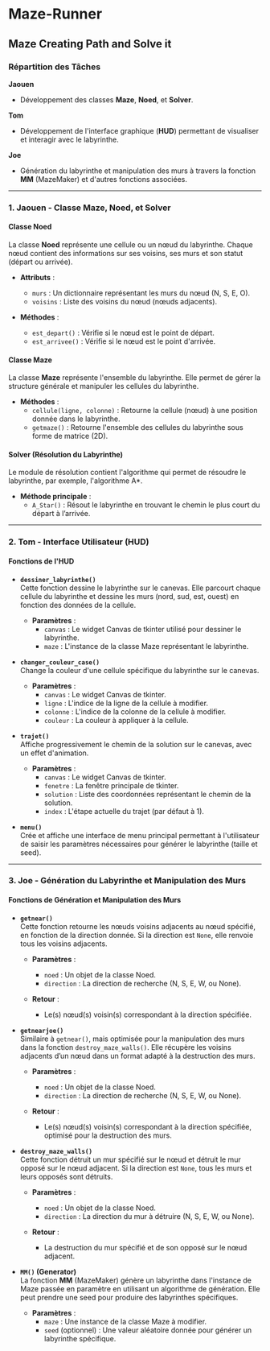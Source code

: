 # Maze-Runner
## Maze Creating Path and Solve it

### Répartition des Tâches

**Jaouen**  
- Développement des classes **Maze**, **Noed**, et **Solver**.

**Tom**  
- Développement de l'interface graphique (**HUD**) permettant de visualiser et interagir avec le labyrinthe.

**Joe**  
- Génération du labyrinthe et manipulation des murs à travers la fonction **MM** (MazeMaker) et d'autres fonctions associées.

---

### **1. Jaouen - Classe Maze, Noed, et Solver**

#### **Classe Noed**
La classe **Noed** représente une cellule ou un nœud du labyrinthe. Chaque nœud contient des informations sur ses voisins, ses murs et son statut (départ ou arrivée).

- **Attributs** :
  - `murs` : Un dictionnaire représentant les murs du nœud (N, S, E, O).
  - `voisins` : Liste des voisins du nœud (nœuds adjacents).
  
- **Méthodes** :
  - `est_depart()` : Vérifie si le nœud est le point de départ.
  - `est_arrivee()` : Vérifie si le nœud est le point d'arrivée.

#### **Classe Maze**
La classe **Maze** représente l'ensemble du labyrinthe. Elle permet de gérer la structure générale et manipuler les cellules du labyrinthe.

- **Méthodes** :
  - `cellule(ligne, colonne)` : Retourne la cellule (nœud) à une position donnée dans le labyrinthe.
  - `getmaze()` : Retourne l'ensemble des cellules du labyrinthe sous forme de matrice (2D).

#### **Solver (Résolution du Labyrinthe)**
Le module de résolution contient l'algorithme qui permet de résoudre le labyrinthe, par exemple, l'algorithme A*.

- **Méthode principale** :
  - `A_Star()` : Résout le labyrinthe en trouvant le chemin le plus court du départ à l’arrivée.

---

### **2. Tom - Interface Utilisateur (HUD)**

#### **Fonctions de l'HUD**

- **`dessiner_labyrinthe()`**  
  Cette fonction dessine le labyrinthe sur le canevas. Elle parcourt chaque cellule du labyrinthe et dessine les murs (nord, sud, est, ouest) en fonction des données de la cellule.

  - **Paramètres** :
    - `canvas` : Le widget Canvas de tkinter utilisé pour dessiner le labyrinthe.
    - `maze` : L'instance de la classe Maze représentant le labyrinthe.

- **`changer_couleur_case()`**  
  Change la couleur d'une cellule spécifique du labyrinthe sur le canevas.

  - **Paramètres** :
    - `canvas` : Le widget Canvas de tkinter.
    - `ligne` : L'indice de la ligne de la cellule à modifier.
    - `colonne` : L'indice de la colonne de la cellule à modifier.
    - `couleur` : La couleur à appliquer à la cellule.

- **`trajet()`**  
  Affiche progressivement le chemin de la solution sur le canevas, avec un effet d'animation.

  - **Paramètres** :
    - `canvas` : Le widget Canvas de tkinter.
    - `fenetre` : La fenêtre principale de tkinter.
    - `solution` : Liste des coordonnées représentant le chemin de la solution.
    - `index` : L'étape actuelle du trajet (par défaut à 1).

- **`menu()`**  
  Crée et affiche une interface de menu principal permettant à l'utilisateur de saisir les paramètres nécessaires pour générer le labyrinthe (taille et seed).

---

### **3. Joe - Génération du Labyrinthe et Manipulation des Murs**

#### **Fonctions de Génération et Manipulation des Murs**

- **`getnear()`**  
  Cette fonction retourne les nœuds voisins adjacents au nœud spécifié, en fonction de la direction donnée. Si la direction est `None`, elle renvoie tous les voisins adjacents.

  - **Paramètres** :
    - `noed` : Un objet de la classe Noed.
    - `direction` : La direction de recherche (N, S, E, W, ou None).

  - **Retour** :
    - Le(s) nœud(s) voisin(s) correspondant à la direction spécifiée.

- **`getnearjoe()`**  
  Similaire à `getnear()`, mais optimisée pour la manipulation des murs dans la fonction `destroy_maze_walls()`. Elle récupère les voisins adjacents d’un nœud dans un format adapté à la destruction des murs.

  - **Paramètres** :
    - `noed` : Un objet de la classe Noed.
    - `direction` : La direction de recherche (N, S, E, W, ou None).

  - **Retour** :
    - Le(s) nœud(s) voisin(s) correspondant à la direction spécifiée, optimisé pour la destruction des murs.

- **`destroy_maze_walls()`**  
  Cette fonction détruit un mur spécifié sur le nœud et détruit le mur opposé sur le nœud adjacent. Si la direction est `None`, tous les murs et leurs opposés sont détruits.

  - **Paramètres** :
    - `noed` : Un objet de la classe Noed.
    - `direction` : La direction du mur à détruire (N, S, E, W, ou None).

  - **Retour** :
    - La destruction du mur spécifié et de son opposé sur le nœud adjacent.

- **`MM()` (Generator)**  
  La fonction **MM** (MazeMaker) génère un labyrinthe dans l'instance de Maze passée en paramètre en utilisant un algorithme de génération. Elle peut prendre une seed pour produire des labyrinthes spécifiques.

  - **Paramètres** :
    - `maze` : Une instance de la classe Maze à modifier.
    - `seed` (optionnel) : Une valeur aléatoire donnée pour générer un labyrinthe spécifique.

